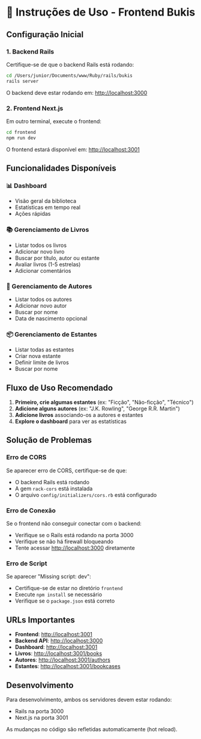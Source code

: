 # 🚀 Instruções de Uso - Frontend Bukis

## Configuração Inicial

### 1. Backend Rails

Certifique-se de que o backend Rails está rodando:

```bash
cd /Users/junior/Documents/www/Ruby/rails/bukis
rails server
```

O backend deve estar rodando em: <http://localhost:3000>

### 2. Frontend Next.js

Em outro terminal, execute o frontend:

```bash
cd frontend
npm run dev
```

O frontend estará disponível em: <http://localhost:3001>

## Funcionalidades Disponíveis

### 📊 Dashboard

- Visão geral da biblioteca
- Estatísticas em tempo real
- Ações rápidas

### 📚 Gerenciamento de Livros

- Listar todos os livros
- Adicionar novo livro
- Buscar por título, autor ou estante
- Avaliar livros (1-5 estrelas)
- Adicionar comentários

### 👥 Gerenciamento de Autores

- Listar todos os autores
- Adicionar novo autor
- Buscar por nome
- Data de nascimento opcional

### 📦 Gerenciamento de Estantes

- Listar todas as estantes
- Criar nova estante
- Definir limite de livros
- Buscar por nome

## Fluxo de Uso Recomendado

1. **Primeiro, crie algumas estantes** (ex: "Ficção", "Não-ficção", "Técnico")
2. **Adicione alguns autores** (ex: "J.K. Rowling", "George R.R. Martin")
3. **Adicione livros** associando-os a autores e estantes
4. **Explore o dashboard** para ver as estatísticas

## Solução de Problemas

### Erro de CORS

Se aparecer erro de CORS, certifique-se de que:

- O backend Rails está rodando
- A gem `rack-cors` está instalada
- O arquivo `config/initializers/cors.rb` está configurado

### Erro de Conexão

Se o frontend não conseguir conectar com o backend:

- Verifique se o Rails está rodando na porta 3000
- Verifique se não há firewall bloqueando
- Tente acessar <http://localhost:3000> diretamente

### Erro de Script

Se aparecer "Missing script: dev":

- Certifique-se de estar no diretório `frontend`
- Execute `npm install` se necessário
- Verifique se o `package.json` está correto

## URLs Importantes

- **Frontend**: <http://localhost:3001>
- **Backend API**: <http://localhost:3000>
- **Dashboard**: <http://localhost:3001>
- **Livros**: <http://localhost:3001/books>
- **Autores**: <http://localhost:3001/authors>
- **Estantes**: <http://localhost:3001/bookcases>

## Desenvolvimento

Para desenvolvimento, ambos os servidores devem estar rodando:

- Rails na porta 3000
- Next.js na porta 3001

As mudanças no código são refletidas automaticamente (hot reload).
